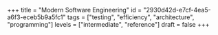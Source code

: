 +++
title = "Modern Software Engineering"
id = "2930d42d-e7cf-4ea5-a6f3-eceb5b9a5fc1"
tags = ["testing", "efficiency", "architecture", "programming"]
levels = ["intermediate", "reference"]
draft = false
+++
